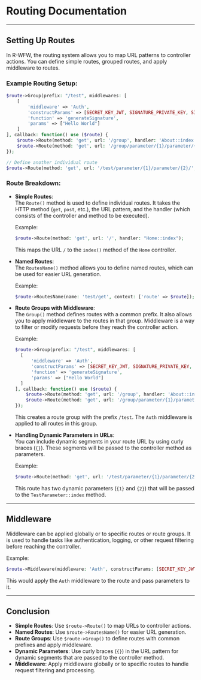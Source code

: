 # **Routing Documentation**

---

## **Setting Up Routes**

In R-WFW, the routing system allows you to map URL patterns to controller actions. You can define simple routes, grouped routes, and apply middleware to routes.

### Example Routing Setup:

```php
$route->Group(prefix: "/test", middlewares: [
    [
        'middleware' => 'Auth',
        'constructParams' => [SECRET_KEY_JWT, SIGNATURE_PRIVATE_KEY, SIGNATURE_PUBLIC_KEY],
        'function' => 'generateSignature',
        'params' => ["Hello World"]
    ]
], callback: function() use ($route) {
    $route->Route(method: 'get', url: '/group', handler: 'About::index');
    $route->Route(method: 'get', url: '/group/parameter/{1}/parameter/{2}/', handler: "TestParameter::index");
});

// Define another individual route
$route->Route(method: 'get', url: '/test/parameter/{1}/parameter/{2}/', handler: "TestParameter::index");
```

### Route Breakdown:

- **Simple Routes**:  
  The `Route()` method is used to define individual routes. It takes the HTTP method (`get`, `post`, etc.), the URL pattern, and the handler (which consists of the controller and method to be executed).

  Example:
  ```php
  $route->Route(method: 'get', url: '/', handler: "Home::index");
  ```
  This maps the URL `/` to the `index()` method of the `Home` controller.

- **Named Routes**:  
  The `RoutesName()` method allows you to define named routes, which can be used for easier URL generation.

  Example:
  ```php
  $route->RoutesName(name: 'test/get', context: ['route' => $route]);
  ```

- **Route Groups with Middleware**:  
  The `Group()` method defines routes with a common prefix. It also allows you to apply middleware to the routes in that group. Middleware is a way to filter or modify requests before they reach the controller action.

  Example:
  ```php
  $route->Group(prefix: "/test", middlewares: [
    [
        'middleware' => 'Auth',
        'constructParams' => [SECRET_KEY_JWT, SIGNATURE_PRIVATE_KEY, SIGNATURE_PUBLIC_KEY],
        'function' => 'generateSignature',
        'params' => ["Hello World"]
    ]
  ], callback: function() use ($route) {
      $route->Route(method: 'get', url: '/group', handler: 'About::index');
      $route->Route(method: 'get', url: '/group/parameter/{1}/parameter/{2}/', handler: "TestParameter::index");
  });
  ```

  This creates a route group with the prefix `/test`. The `Auth` middleware is applied to all routes in this group.

- **Handling Dynamic Parameters in URLs**:  
  You can include dynamic segments in your route URL by using curly braces (`{}`). These segments will be passed to the controller method as parameters.

  Example:
  ```php
  $route->Route(method: 'get', url: '/test/parameter/{1}/parameter/{2}/', handler: "TestParameter::index");
  ```
  This route has two dynamic parameters (`{1}` and `{2}`) that will be passed to the `TestParameter::index` method.

---

## **Middleware**

Middleware can be applied globally or to specific routes or route groups. It is used to handle tasks like authentication, logging, or other request filtering before reaching the controller.

Example:
```php
$route->Middleware(middleware: 'Auth', constructParams: [SECRET_KEY_JWT, SIGNATURE_PRIVATE_KEY, SIGNATURE_PUBLIC_KEY], function: 'generateJwt', params: [['id' => 1, 'name' => 'John Doe'], 3600, SECRET_KEY_JWT]);
```

This would apply the `Auth` middleware to the route and pass parameters to it.

---

## **Conclusion**

- **Simple Routes**: Use `$route->Route()` to map URLs to controller actions.
- **Named Routes**: Use `$route->RoutesName()` for easier URL generation.
- **Route Groups**: Use `$route->Group()` to define routes with common prefixes and apply middleware.
- **Dynamic Parameters**: Use curly braces (`{}`) in the URL pattern for dynamic segments that are passed to the controller method.
- **Middleware**: Apply middleware globally or to specific routes to handle request filtering and processing.
